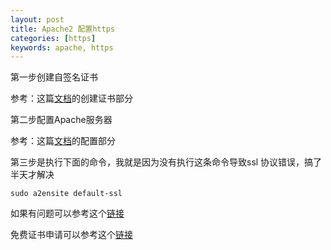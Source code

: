 ```yaml
---
layout: post
title: Apache2 配置https
categories: [https]
keywords: apache, https
---
```


第一步创建自签名证书

参考：这篇[文档](http://www.liuchungui.com/blog/2015/09/25/zi-jian-zheng-shu-pei-zhi-httpsfu-wu-qi/)的创建证书部分

第二步配置Apache服务器

参考：这篇[文档](http://www.jianshu.com/p/ae047991d40b)的配置部分

第三步是执行下面的命令，我就是因为没有执行这条命令导致ssl 协议错误，搞了半天才解决

```Shell
sudo a2ensite default-ssl
```

如果有问题可以参考这个[链接](http://stackoverflow.com/questions/119336/ssl-error-rx-record-too-long-and-apache-ssl)

免费证书申请可以参考这个[链接](https://www.freehao123.com/startssl-ssl-apache-ngnix/)